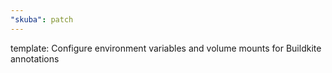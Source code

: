 ```yaml
---
"skuba": patch
---
```


template: Configure environment variables and volume mounts for Buildkite annotations

